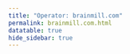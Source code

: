 ```yaml
---
title: "Operator: brainmill.com"
permalink: brainmill.com.html
datatable: true
hide_sidebar: true
---
```


<div>                        <script type="text/javascript">window.PlotlyConfig = {MathJaxConfig: 'local'};</script>
        <script src="https://cdn.plot.ly/plotly-2.4.2.min.js"></script>                <div id="2fb98830-b7b3-41cc-b25f-46617279bd60" class="plotly-graph-div" style="height:100%; width:100%;"></div>            <script type="text/javascript">                                    window.PLOTLYENV=window.PLOTLYENV || {};                                    if (document.getElementById("2fb98830-b7b3-41cc-b25f-46617279bd60")) {                    Plotly.newPlot(                        "2fb98830-b7b3-41cc-b25f-46617279bd60",                        [{"name":"exit probability (%)","type":"scatter","x":["2021-06-19","2021-06-20","2021-06-21","2021-06-22","2021-06-23","2021-06-24","2021-06-25","2021-06-26","2021-06-27","2021-06-28","2021-06-29","2021-06-30","2021-07-01","2021-07-02","2021-07-03","2021-07-04","2021-07-05","2021-07-06","2021-07-07","2021-07-08","2021-07-09","2021-07-10","2021-07-11","2021-07-12","2021-07-13","2021-07-14","2021-07-15","2021-07-16","2021-07-17","2021-07-18","2021-07-19","2021-07-20","2021-07-21","2021-07-22","2021-07-23","2021-07-25","2021-07-26","2021-07-27","2021-07-28","2021-07-29","2021-07-30","2021-07-31","2021-08-01","2021-08-02","2021-08-03","2021-08-04","2021-08-05","2021-08-06","2021-08-07","2021-08-08","2021-08-09","2021-08-10","2021-08-11","2021-08-12","2021-08-13","2021-08-14","2021-08-15","2021-08-16","2021-08-17","2021-08-18","2021-08-19","2021-08-20","2021-08-21","2021-08-22","2021-08-24","2021-08-25","2021-08-26","2021-08-27","2021-08-28","2021-08-29","2021-08-30","2021-08-31","2021-09-01","2021-09-02","2021-09-03","2021-09-04","2021-09-05","2021-09-06","2021-09-07","2021-09-09","2021-09-10","2021-09-11","2021-09-12","2021-09-13","2021-09-14","2021-09-15","2021-09-16","2021-09-17","2021-09-18","2021-09-19","2021-09-20","2021-09-21","2021-09-22","2021-09-23","2021-09-24","2021-09-25","2021-09-26","2021-09-27","2021-09-28","2021-09-29","2021-09-30","2021-10-01","2021-10-02","2021-10-03","2021-10-04","2021-10-05","2021-10-06","2021-10-07","2021-10-08","2021-10-09","2021-10-10","2021-10-11","2021-10-12","2021-10-13","2021-10-14","2021-10-15","2021-10-16","2021-10-17","2021-10-18","2021-10-19","2021-10-20","2021-10-21","2021-10-22","2021-10-23","2021-10-25"],"xaxis":"x","y":[0.0,0.0,0.0,0.0,0.0,0.0,0.0,0.0,0.0,0.0,0.0,0.0,0.0,0.0,0.0,0.0,0.0,0.0,0.0,0.0,0.0,0.0,0.0,0.0,0.0,0.0,0.0,0.0,0.0,0.0,0.0,0.0,0.0,0.0,0.0,0.0,0.0,0.0,0.0,0.0,0.0,0.0,0.0,0.0,0.0,0.0,0.0,0.0,0.0,0.0,0.0,0.0,0.0,0.0,0.0,0.0,0.0,0.0,0.0,0.0,0.0,0.0,0.0,0.0,0.0,0.0,0.0,0.0,0.0,0.0,0.0,0.0,0.0,0.0,0.0,0.0,0.0,0.0,0.0,0.0,0.0,0.0,0.0,0.0,0.0,0.0,0.0,0.0,0.0,null,0.0,0.0,0.0,0.0,0.0,0.0,0.0,0.0,0.0,0.0,0.0,0.0,0.0,0.0,0.0,0.0,0.0,0.0,0.0,0.0,0.0,0.0,0.0,0.0,0.0,0.0,0.0,0.0,0.0,0.0,0.0,0.0,0.0,0.0,0.0],"yaxis":"y"},{"name":"guard probability (%)","type":"scatter","x":["2021-06-19","2021-06-20","2021-06-21","2021-06-22","2021-06-23","2021-06-24","2021-06-25","2021-06-26","2021-06-27","2021-06-28","2021-06-29","2021-06-30","2021-07-01","2021-07-02","2021-07-03","2021-07-04","2021-07-05","2021-07-06","2021-07-07","2021-07-08","2021-07-09","2021-07-10","2021-07-11","2021-07-12","2021-07-13","2021-07-14","2021-07-15","2021-07-16","2021-07-17","2021-07-18","2021-07-19","2021-07-20","2021-07-21","2021-07-22","2021-07-23","2021-07-25","2021-07-26","2021-07-27","2021-07-28","2021-07-29","2021-07-30","2021-07-31","2021-08-01","2021-08-02","2021-08-03","2021-08-04","2021-08-05","2021-08-06","2021-08-07","2021-08-08","2021-08-09","2021-08-10","2021-08-11","2021-08-12","2021-08-13","2021-08-14","2021-08-15","2021-08-16","2021-08-17","2021-08-18","2021-08-19","2021-08-20","2021-08-21","2021-08-22","2021-08-24","2021-08-25","2021-08-26","2021-08-27","2021-08-28","2021-08-29","2021-08-30","2021-08-31","2021-09-01","2021-09-02","2021-09-03","2021-09-04","2021-09-05","2021-09-06","2021-09-07","2021-09-09","2021-09-10","2021-09-11","2021-09-12","2021-09-13","2021-09-14","2021-09-15","2021-09-16","2021-09-17","2021-09-18","2021-09-19","2021-09-20","2021-09-21","2021-09-22","2021-09-23","2021-09-24","2021-09-25","2021-09-26","2021-09-27","2021-09-28","2021-09-29","2021-09-30","2021-10-01","2021-10-02","2021-10-03","2021-10-04","2021-10-05","2021-10-06","2021-10-07","2021-10-08","2021-10-09","2021-10-10","2021-10-11","2021-10-12","2021-10-13","2021-10-14","2021-10-15","2021-10-16","2021-10-17","2021-10-18","2021-10-19","2021-10-20","2021-10-21","2021-10-22","2021-10-23","2021-10-25"],"xaxis":"x","y":[0.0,0.0,0.0,0.0,0.0,0.0,0.0,0.0,0.0,0.27,0.31,0.37,0.39,0.39,0.4,0.44,0.44,0.47,0.49,0.48,0.53,0.52,0.54,0.55,0.56,0.56,0.58,0.59,0.6,0.6,0.59,0.61,0.61,0.63,0.65,0.69,0.71,0.73,0.72,0.74,0.75,0.74,0.74,0.75,0.73,0.74,0.76,0.75,0.74,0.75,0.74,0.75,0.74,0.81,0.8,0.8,0.8,0.77,0.74,0.76,0.71,0.59,0.45,0.64,0.63,0.7,0.69,0.64,0.65,0.69,0.67,0.68,0.69,0.75,0.78,0.93,0.79,0.89,0.95,0.86,1.05,1.0,1.0,1.05,1.06,0.68,0.68,0.7,0.7,null,0.0,0.0,0.0,0.0,0.0,0.0,0.0,0.0,0.0,0.0,0.0,0.0,0.0,0.0,0.47,0.98,0.99,1.26,1.18,1.2,1.15,1.22,1.26,0.46,0.23,0.27,0.34,0.37,0.56,0.56,0.57,0.51,0.37,0.3,0.22],"yaxis":"y"},{"name":"advertised bandwidth","type":"scatter","x":["2021-06-19","2021-06-20","2021-06-21","2021-06-22","2021-06-23","2021-06-24","2021-06-25","2021-06-26","2021-06-27","2021-06-28","2021-06-29","2021-06-30","2021-07-01","2021-07-02","2021-07-03","2021-07-04","2021-07-05","2021-07-06","2021-07-07","2021-07-08","2021-07-09","2021-07-10","2021-07-11","2021-07-12","2021-07-13","2021-07-14","2021-07-15","2021-07-16","2021-07-17","2021-07-18","2021-07-19","2021-07-20","2021-07-21","2021-07-22","2021-07-23","2021-07-25","2021-07-26","2021-07-27","2021-07-28","2021-07-29","2021-07-30","2021-07-31","2021-08-01","2021-08-02","2021-08-03","2021-08-04","2021-08-05","2021-08-06","2021-08-07","2021-08-08","2021-08-09","2021-08-10","2021-08-11","2021-08-12","2021-08-13","2021-08-14","2021-08-15","2021-08-16","2021-08-17","2021-08-18","2021-08-19","2021-08-20","2021-08-21","2021-08-22","2021-08-24","2021-08-25","2021-08-26","2021-08-27","2021-08-28","2021-08-29","2021-08-30","2021-08-31","2021-09-01","2021-09-02","2021-09-03","2021-09-04","2021-09-05","2021-09-06","2021-09-07","2021-09-09","2021-09-10","2021-09-11","2021-09-12","2021-09-13","2021-09-14","2021-09-15","2021-09-16","2021-09-17","2021-09-18","2021-09-19","2021-09-20","2021-09-21","2021-09-22","2021-09-23","2021-09-24","2021-09-25","2021-09-26","2021-09-27","2021-09-28","2021-09-29","2021-09-30","2021-10-01","2021-10-02","2021-10-03","2021-10-04","2021-10-05","2021-10-06","2021-10-07","2021-10-08","2021-10-09","2021-10-10","2021-10-11","2021-10-12","2021-10-13","2021-10-14","2021-10-15","2021-10-16","2021-10-17","2021-10-18","2021-10-19","2021-10-20","2021-10-21","2021-10-22","2021-10-23","2021-10-25"],"xaxis":"x","y":[0.0,0.24,0.24,0.48,0.48,0.56,0.69,0.85,1.09,1.27,1.36,1.36,1.43,1.47,1.5,1.56,1.56,1.6,1.63,1.71,1.73,1.78,1.85,1.87,1.93,1.97,1.98,2.05,2.08,2.09,2.08,2.14,2.14,2.13,2.14,2.3,2.28,2.37,2.39,2.43,2.43,2.4,2.39,2.4,2.43,2.49,2.47,2.43,2.43,2.43,2.45,2.5,2.63,2.62,2.62,2.59,2.57,2.44,2.46,2.42,2.38,2.32,2.34,2.36,2.27,2.5,2.56,2.58,2.68,3.72,3.71,3.67,3.91,3.8,4.54,4.53,4.55,4.01,3.92,6.29,6.27,6.27,6.1,5.26,2.82,2.82,2.74,2.76,2.69,2.69,2.6,2.61,2.67,2.69,6.82,14.16,14.16,15.01,14.99,13.3,6.17,5.18,5.18,4.39,4.39,4.7,7.37,8.26,8.25,8.25,7.8,4.58,1.29,1.15,1.58,2.17,2.31,2.31,2.31,2.3,1.98,1.29,1.16,1.04,1.7],"yaxis":"y2"}],                        {"hovermode":"x","template":{"data":{"bar":[{"error_x":{"color":"#2a3f5f"},"error_y":{"color":"#2a3f5f"},"marker":{"line":{"color":"#E5ECF6","width":0.5},"pattern":{"fillmode":"overlay","size":10,"solidity":0.2}},"type":"bar"}],"barpolar":[{"marker":{"line":{"color":"#E5ECF6","width":0.5},"pattern":{"fillmode":"overlay","size":10,"solidity":0.2}},"type":"barpolar"}],"carpet":[{"aaxis":{"endlinecolor":"#2a3f5f","gridcolor":"white","linecolor":"white","minorgridcolor":"white","startlinecolor":"#2a3f5f"},"baxis":{"endlinecolor":"#2a3f5f","gridcolor":"white","linecolor":"white","minorgridcolor":"white","startlinecolor":"#2a3f5f"},"type":"carpet"}],"choropleth":[{"colorbar":{"outlinewidth":0,"ticks":""},"type":"choropleth"}],"contour":[{"colorbar":{"outlinewidth":0,"ticks":""},"colorscale":[[0.0,"#0d0887"],[0.1111111111111111,"#46039f"],[0.2222222222222222,"#7201a8"],[0.3333333333333333,"#9c179e"],[0.4444444444444444,"#bd3786"],[0.5555555555555556,"#d8576b"],[0.6666666666666666,"#ed7953"],[0.7777777777777778,"#fb9f3a"],[0.8888888888888888,"#fdca26"],[1.0,"#f0f921"]],"type":"contour"}],"contourcarpet":[{"colorbar":{"outlinewidth":0,"ticks":""},"type":"contourcarpet"}],"heatmap":[{"colorbar":{"outlinewidth":0,"ticks":""},"colorscale":[[0.0,"#0d0887"],[0.1111111111111111,"#46039f"],[0.2222222222222222,"#7201a8"],[0.3333333333333333,"#9c179e"],[0.4444444444444444,"#bd3786"],[0.5555555555555556,"#d8576b"],[0.6666666666666666,"#ed7953"],[0.7777777777777778,"#fb9f3a"],[0.8888888888888888,"#fdca26"],[1.0,"#f0f921"]],"type":"heatmap"}],"heatmapgl":[{"colorbar":{"outlinewidth":0,"ticks":""},"colorscale":[[0.0,"#0d0887"],[0.1111111111111111,"#46039f"],[0.2222222222222222,"#7201a8"],[0.3333333333333333,"#9c179e"],[0.4444444444444444,"#bd3786"],[0.5555555555555556,"#d8576b"],[0.6666666666666666,"#ed7953"],[0.7777777777777778,"#fb9f3a"],[0.8888888888888888,"#fdca26"],[1.0,"#f0f921"]],"type":"heatmapgl"}],"histogram":[{"marker":{"pattern":{"fillmode":"overlay","size":10,"solidity":0.2}},"type":"histogram"}],"histogram2d":[{"colorbar":{"outlinewidth":0,"ticks":""},"colorscale":[[0.0,"#0d0887"],[0.1111111111111111,"#46039f"],[0.2222222222222222,"#7201a8"],[0.3333333333333333,"#9c179e"],[0.4444444444444444,"#bd3786"],[0.5555555555555556,"#d8576b"],[0.6666666666666666,"#ed7953"],[0.7777777777777778,"#fb9f3a"],[0.8888888888888888,"#fdca26"],[1.0,"#f0f921"]],"type":"histogram2d"}],"histogram2dcontour":[{"colorbar":{"outlinewidth":0,"ticks":""},"colorscale":[[0.0,"#0d0887"],[0.1111111111111111,"#46039f"],[0.2222222222222222,"#7201a8"],[0.3333333333333333,"#9c179e"],[0.4444444444444444,"#bd3786"],[0.5555555555555556,"#d8576b"],[0.6666666666666666,"#ed7953"],[0.7777777777777778,"#fb9f3a"],[0.8888888888888888,"#fdca26"],[1.0,"#f0f921"]],"type":"histogram2dcontour"}],"mesh3d":[{"colorbar":{"outlinewidth":0,"ticks":""},"type":"mesh3d"}],"parcoords":[{"line":{"colorbar":{"outlinewidth":0,"ticks":""}},"type":"parcoords"}],"pie":[{"automargin":true,"type":"pie"}],"scatter":[{"marker":{"colorbar":{"outlinewidth":0,"ticks":""}},"type":"scatter"}],"scatter3d":[{"line":{"colorbar":{"outlinewidth":0,"ticks":""}},"marker":{"colorbar":{"outlinewidth":0,"ticks":""}},"type":"scatter3d"}],"scattercarpet":[{"marker":{"colorbar":{"outlinewidth":0,"ticks":""}},"type":"scattercarpet"}],"scattergeo":[{"marker":{"colorbar":{"outlinewidth":0,"ticks":""}},"type":"scattergeo"}],"scattergl":[{"marker":{"colorbar":{"outlinewidth":0,"ticks":""}},"type":"scattergl"}],"scattermapbox":[{"marker":{"colorbar":{"outlinewidth":0,"ticks":""}},"type":"scattermapbox"}],"scatterpolar":[{"marker":{"colorbar":{"outlinewidth":0,"ticks":""}},"type":"scatterpolar"}],"scatterpolargl":[{"marker":{"colorbar":{"outlinewidth":0,"ticks":""}},"type":"scatterpolargl"}],"scatterternary":[{"marker":{"colorbar":{"outlinewidth":0,"ticks":""}},"type":"scatterternary"}],"surface":[{"colorbar":{"outlinewidth":0,"ticks":""},"colorscale":[[0.0,"#0d0887"],[0.1111111111111111,"#46039f"],[0.2222222222222222,"#7201a8"],[0.3333333333333333,"#9c179e"],[0.4444444444444444,"#bd3786"],[0.5555555555555556,"#d8576b"],[0.6666666666666666,"#ed7953"],[0.7777777777777778,"#fb9f3a"],[0.8888888888888888,"#fdca26"],[1.0,"#f0f921"]],"type":"surface"}],"table":[{"cells":{"fill":{"color":"#EBF0F8"},"line":{"color":"white"}},"header":{"fill":{"color":"#C8D4E3"},"line":{"color":"white"}},"type":"table"}]},"layout":{"annotationdefaults":{"arrowcolor":"#2a3f5f","arrowhead":0,"arrowwidth":1},"autotypenumbers":"strict","coloraxis":{"colorbar":{"outlinewidth":0,"ticks":""}},"colorscale":{"diverging":[[0,"#8e0152"],[0.1,"#c51b7d"],[0.2,"#de77ae"],[0.3,"#f1b6da"],[0.4,"#fde0ef"],[0.5,"#f7f7f7"],[0.6,"#e6f5d0"],[0.7,"#b8e186"],[0.8,"#7fbc41"],[0.9,"#4d9221"],[1,"#276419"]],"sequential":[[0.0,"#0d0887"],[0.1111111111111111,"#46039f"],[0.2222222222222222,"#7201a8"],[0.3333333333333333,"#9c179e"],[0.4444444444444444,"#bd3786"],[0.5555555555555556,"#d8576b"],[0.6666666666666666,"#ed7953"],[0.7777777777777778,"#fb9f3a"],[0.8888888888888888,"#fdca26"],[1.0,"#f0f921"]],"sequentialminus":[[0.0,"#0d0887"],[0.1111111111111111,"#46039f"],[0.2222222222222222,"#7201a8"],[0.3333333333333333,"#9c179e"],[0.4444444444444444,"#bd3786"],[0.5555555555555556,"#d8576b"],[0.6666666666666666,"#ed7953"],[0.7777777777777778,"#fb9f3a"],[0.8888888888888888,"#fdca26"],[1.0,"#f0f921"]]},"colorway":["#636efa","#EF553B","#00cc96","#ab63fa","#FFA15A","#19d3f3","#FF6692","#B6E880","#FF97FF","#FECB52"],"font":{"color":"#2a3f5f"},"geo":{"bgcolor":"white","lakecolor":"white","landcolor":"#E5ECF6","showlakes":true,"showland":true,"subunitcolor":"white"},"hoverlabel":{"align":"left"},"hovermode":"closest","mapbox":{"style":"light"},"paper_bgcolor":"white","plot_bgcolor":"#E5ECF6","polar":{"angularaxis":{"gridcolor":"white","linecolor":"white","ticks":""},"bgcolor":"#E5ECF6","radialaxis":{"gridcolor":"white","linecolor":"white","ticks":""}},"scene":{"xaxis":{"backgroundcolor":"#E5ECF6","gridcolor":"white","gridwidth":2,"linecolor":"white","showbackground":true,"ticks":"","zerolinecolor":"white"},"yaxis":{"backgroundcolor":"#E5ECF6","gridcolor":"white","gridwidth":2,"linecolor":"white","showbackground":true,"ticks":"","zerolinecolor":"white"},"zaxis":{"backgroundcolor":"#E5ECF6","gridcolor":"white","gridwidth":2,"linecolor":"white","showbackground":true,"ticks":"","zerolinecolor":"white"}},"shapedefaults":{"line":{"color":"#2a3f5f"}},"ternary":{"aaxis":{"gridcolor":"white","linecolor":"white","ticks":""},"baxis":{"gridcolor":"white","linecolor":"white","ticks":""},"bgcolor":"#E5ECF6","caxis":{"gridcolor":"white","linecolor":"white","ticks":""}},"title":{"x":0.05},"xaxis":{"automargin":true,"gridcolor":"white","linecolor":"white","ticks":"","title":{"standoff":15},"zerolinecolor":"white","zerolinewidth":2},"yaxis":{"automargin":true,"gridcolor":"white","linecolor":"white","ticks":"","title":{"standoff":15},"zerolinecolor":"white","zerolinewidth":2}}},"xaxis":{"anchor":"y","domain":[0.0,0.94],"rangeselector":{"buttons":[{"count":7,"label":"week","step":"day","stepmode":"backward"},{"count":1,"label":"month","step":"month","stepmode":"backward"},{"count":6,"label":"6 months","step":"month","stepmode":"backward"},{"count":1,"label":"year","step":"year","stepmode":"backward"},{"step":"all"}]}},"yaxis":{"anchor":"x","domain":[0.0,1.0],"rangemode":"nonnegative","ticksuffix":"%","title":{"text":"exit / guard probability"}},"yaxis2":{"anchor":"x","overlaying":"y","rangemode":"nonnegative","side":"right","ticksuffix":" Gbit/s","title":{"text":"advertised bandwidth"}}},                        {"responsive": true}                    )                };                            </script>        </div>

Only proven relays are included in the graph and table. A proven relay claims to be part of a domain
and can be verified to be part of it via the
["well-known" URL or DNS records](https://nusenu.github.io/ContactInfo-Information-Sharing-Specification/#proof).

<div class="datatable-begin"></div>

| Nickname                                                      |   Mbit/s | Exit   | IPv4                                                     | IPv6                                                                   | First Seen   | Tor Version   | AS Name                             |
|:--------------------------------------------------------------|---------:|:-------|:---------------------------------------------------------|:-----------------------------------------------------------------------|:-------------|:--------------|:------------------------------------|
| [BM02](w/relay/0CA98ADB618B4D823CCBE1DF6602D94DAFE11CD6.html) |      101 | N      | [185.239.222.241](https://stat.ripe.net/185.239.222.241) | [2a09:2681:101:9001::2](https://stat.ripe.net/2a09:2681:101:9001::2)   | 2021-06-19   | 0.4.5.9       | [BrainMill AB](w/as_number/AS61282) |
| [BM09](w/relay/1A81BEE054FE5C6225A0D58169D72924B26E2B59.html) |       60 | N      | [185.239.222.248](https://stat.ripe.net/185.239.222.248) | [2a09:2681:101:9001::9](https://stat.ripe.net/2a09:2681:101:9001::9)   | 2021-06-19   | 0.4.5.9       | [BrainMill AB](w/as_number/AS61282) |
| [BM06](w/relay/3DCECAF7089B1C2CE3EA9504EE05CE754F4CF9A8.html) |      137 | N      | [185.239.222.245](https://stat.ripe.net/185.239.222.245) | [2a09:2681:101:9001::6](https://stat.ripe.net/2a09:2681:101:9001::6)   | 2021-06-19   | 0.4.5.9       | [BrainMill AB](w/as_number/AS61282) |
| [BM12](w/relay/3E3616A9432D2B85B0DAFC84062863CE29917E10.html) |       83 | N      | [185.239.222.251](https://stat.ripe.net/185.239.222.251) | [2a09:2681:101:9001::12](https://stat.ripe.net/2a09:2681:101:9001::12) | 2021-06-19   | 0.4.5.9       | [BrainMill AB](w/as_number/AS61282) |
| [BM01](w/relay/49E5FB957045FDDC8C53255CEB6BA653E1E9AA5D.html) |       81 | N      | [185.239.222.240](https://stat.ripe.net/185.239.222.240) | [2a09:2681:101:9001::1](https://stat.ripe.net/2a09:2681:101:9001::1)   | 2021-06-19   | 0.4.5.9       | [BrainMill AB](w/as_number/AS61282) |
| [BM14](w/relay/7238EAB91E1050B6C6BEDDFCFD7A2440869B114A.html) |       82 | N      | [185.239.222.253](https://stat.ripe.net/185.239.222.253) | [2a09:2681:101:9001::14](https://stat.ripe.net/2a09:2681:101:9001::14) | 2021-06-19   | 0.4.5.9       | [BrainMill AB](w/as_number/AS61282) |
| [BM03](w/relay/9400AF52EC2929DA41E6DDD3B684F23643BC316C.html) |       93 | N      | [185.239.222.242](https://stat.ripe.net/185.239.222.242) | [2a09:2681:101:9001::3](https://stat.ripe.net/2a09:2681:101:9001::3)   | 2021-06-19   | 0.4.5.9       | [BrainMill AB](w/as_number/AS61282) |
| [BM04](w/relay/9B12C0D5A3435004F3DE149F83E752E44522E297.html) |      170 | N      | [185.239.222.243](https://stat.ripe.net/185.239.222.243) | [2a09:2681:101:9001::4](https://stat.ripe.net/2a09:2681:101:9001::4)   | 2021-06-19   | 0.4.5.9       | [BrainMill AB](w/as_number/AS61282) |
| [BM13](w/relay/A26C227CC965DBABF86508E1868C907498AA3D14.html) |      119 | N      | [185.239.222.252](https://stat.ripe.net/185.239.222.252) | [2a09:2681:101:9001::13](https://stat.ripe.net/2a09:2681:101:9001::13) | 2021-06-19   | 0.4.5.9       | [BrainMill AB](w/as_number/AS61282) |
| [BM16](w/relay/A8724D3DBD3B362FE25A55FD813A15261D061D5C.html) |      102 | N      | [185.239.222.255](https://stat.ripe.net/185.239.222.255) | [2a09:2681:101:9001::16](https://stat.ripe.net/2a09:2681:101:9001::16) | 2021-06-19   | 0.4.5.9       | [BrainMill AB](w/as_number/AS61282) |
| [BM08](w/relay/A875BFB83BD891F92EAEE02EC4FC435603FE8F53.html) |      107 | N      | [185.239.222.247](https://stat.ripe.net/185.239.222.247) | [2a09:2681:101:9001::8](https://stat.ripe.net/2a09:2681:101:9001::8)   | 2021-06-19   | 0.4.5.9       | [BrainMill AB](w/as_number/AS61282) |
| [BM07](w/relay/AEC07407E73071B86E9E0ECDC13C03F5A3ACC1BD.html) |      212 | N      | [185.239.222.246](https://stat.ripe.net/185.239.222.246) | [2a09:2681:101:9001::7](https://stat.ripe.net/2a09:2681:101:9001::7)   | 2021-06-19   | 0.4.5.9       | [BrainMill AB](w/as_number/AS61282) |
| [BM11](w/relay/C4A2975FE68426B942074C05A3C9694952B19F71.html) |      109 | N      | [185.239.222.250](https://stat.ripe.net/185.239.222.250) | [2a09:2681:101:9001::11](https://stat.ripe.net/2a09:2681:101:9001::11) | 2021-06-19   | 0.4.5.9       | [BrainMill AB](w/as_number/AS61282) |
| [BM05](w/relay/C8A9F2E424B19E479AB5B9CF62A6C9A6B3AC1251.html) |       79 | N      | [185.239.222.244](https://stat.ripe.net/185.239.222.244) | [2a09:2681:101:9001::5](https://stat.ripe.net/2a09:2681:101:9001::5)   | 2021-06-19   | 0.4.5.9       | [BrainMill AB](w/as_number/AS61282) |
| [BM15](w/relay/E6275E8AC072658E196B89E3891A597B4971683B.html) |       76 | N      | [185.239.222.254](https://stat.ripe.net/185.239.222.254) | [2a09:2681:101:9001::15](https://stat.ripe.net/2a09:2681:101:9001::15) | 2021-06-19   | 0.4.5.9       | [BrainMill AB](w/as_number/AS61282) |
| [BM10](w/relay/F5204D98AB3894B807A0C2412267F4B69BA491C5.html) |       87 | N      | [185.239.222.249](https://stat.ripe.net/185.239.222.249) | [2a09:2681:101:9001::10](https://stat.ripe.net/2a09:2681:101:9001::10) | 2021-06-19   | 0.4.5.9       | [BrainMill AB](w/as_number/AS61282) |

<div class="datatable-end"></div> 